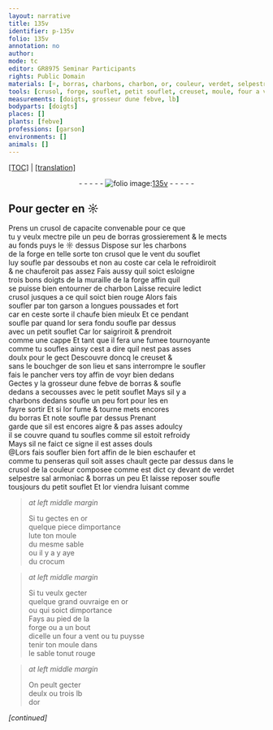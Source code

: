 ```yaml
---
layout: narrative
title: 135v
identifier: p-135v
folio: 135v
annotation: no
author:
mode: tc
editor: GR8975 Seminar Participants
rights: Public Domain
materials: [☼, borras, charbons, charbon, or, couleur, verdet, selpestre, sal armoniac, lute, crocum]
tools: [crusol, forge, souflet, petit souflet, creuset, moule, four a vent]
measurements: [doigts, grosseur dune febve, lb]
bodyparts: [doigts]
places: []
plants: [febve]
professions: [garson]
environments: []
animals: []
---
```


 <p><a href="{{ site.baseurl }}/diplomatic/">[TOC]</a> | <a href="{{ site.baseurl }}/texts/p-135v_tl/" target="_blank">[translation]</a></p><div class="folio" align="center">- - - - - <a href="http://gallica.bnf.fr/ark:/12148/btv1b10500001g/f276.item.r=" target="_blank"><img src="https://cu-mkp.github.io/2017-workshop-edition/assets/photo-icon.png" alt="folio image: " style="display:inline-block; margin-bottom:-3px;"/>135v</a> - - - - - </div>  
  

## Pour gecter en <span class="m">☼</span>

 
 Prens un <span class="tl">crusol</span> de capacite convenable pour ce que<br/> tu y veulx mectre pile un peu de <span class="m">borras</span> grossierem<span class="exp">ent</span> & le mects<br/> au fonds puys le <span class="m">☼</span> dessus Dispose sur les <span class="m">charbons</span><br/> de la <span class="tl">forge</span> en telle sorte ton <span class="tl">crusol</span> que le vent du <span class="tl">souflet</span><br/> luy soufle par dessoubs et non au coste car cela le refroidiroit<br/> & ne chauferoit pas assez Fais aussy quil soict esloigne<br/> trois bons <span class="ms"><span class="bp">doigts</span></span> de la muraille de la <span class="tl">forge</span> affin quil<br/> se puisse bien entourner de <span class="m">charbon</span> Laisse recuire ledict<br/> <span class="tl">crusol</span> jusques a ce quil soict bien rouge Alors fais<br/> soufler par ton <span class="pro">garson</span> a longues poussades et fort<br/> car en ceste sorte il chaufe <span class="del">bien</span> mieulx Et ce pendant<br/> <span class="del">soufle par</span> quand l<span class="m">or</span> sera fondu soufle par dessus<br/> avec un <span class="tl">petit souflet</span> Car l<span class="m">or</span> saigriroit & prendroit<br/> comme une cappe Et tant que il fera une fumee tournoya<span class="exp">n</span>te<br/> co<span class="exp">mm</span>e tu soufles ainsy cest a dire quil nest pas asses<br/> doulx pour le gect Descouvre doncq le <span class="tl">creuset</span> &<br/> sans le bou<span class="del">ch</span>ger de son lieu et sans interrompre le soufler<br/> fais le pancher vers toy affin de voyr bien dedans<br/> Gectes y la <span class="ms">grosseur dune <span class="pa">febve</span></span> de <span class="m">borras</span> & soufle<br/> dedans a secousses avec le <span class="tl">petit souflet</span> Mays sil y a<br/> <span class="m">charbons</span> dedans soufle un peu fort pour les en<br/> fayre sortir Et si l<span class="m">or</span> fume & tourne mets encores<br/> du <span class="m">borras</span> Et <span class="del">note</span> soufle par dessus Prenant<br/> garde que sil est encores aigre & pas asses adoulcy<br/> il se couvre quand tu soufles co<span class="exp">mm</span>e sil estoit refroidy<br/> Mays sil ne faict ce signe il est asses douls<br/> @Lors fais soufler bien fort affin de le bien eschaufer et<br/> co<span class="exp">mm</span>e tu penseras quil soit asses chault gecte par dessus dans le<br/> <span class="tl">crusol</span> de la <span class="m">couleur</span> composee co<span class="exp">mm</span>e est dict cy devant de <span class="m">verdet</span><br/> <span class="m">selpestre</span> <span class="m">sal armoniac</span> & <span class="m">borras</span> <span class="add">un peu</span> Et <span class="del">laisse reposer</span> soufle<br/> tousjours du <span class="tl">petit souflet</span> Et l<span class="m">or</span> viendra luisant co<span class="exp">mm</span>e
 
> *at left middle margin*
> 
> 
>   Si tu gectes en <span class="m">or</span><br/> quelque piece dimporta<span class="exp">n</span>ce<br/> <span class="m">lute</span> ton <span class="tl">moule</span><br/> du mesme sable<br/> ou il <span class="del">y a</span> y aye<br/> du <span class="m">crocum</span>
 
> *at left middle margin*
> 
> 
>   Si tu veulx gecter<br/> quelque grand ouvraige en <span class="m">or</span><br/> ou qui soict dimportance<br/> Fays au pied de la<br/> <span class="tl">forge</span> ou a un bout<br/> dicelle <span class="add">un <span class="tl">four a vent</span></span> ou tu puysse<br/> tenir ton <span class="tl">moule</span> dans<br/> le sable to<span class="del">n</span>ut rouge 
 
> *at left middle margin*
> 
> 
>   On peult gecter<br/> deulx ou trois <span class="ms">lb</span><br/> d<span class="m">or</span> 
 
*[continued]*
 
 